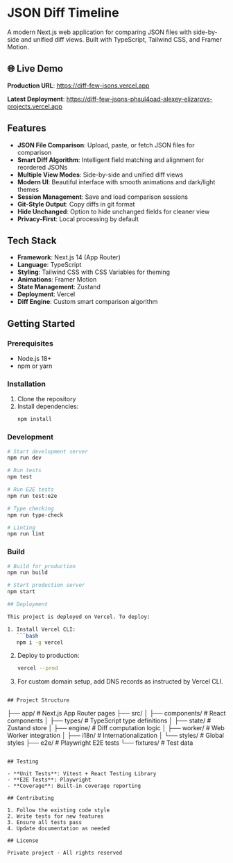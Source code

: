 # JSON Diff Timeline

A modern Next.js web application for comparing JSON files with side-by-side and unified diff views. Built with TypeScript, Tailwind CSS, and Framer Motion.

## 🌐 Live Demo

**Production URL**: https://diff-few-jsons.vercel.app

**Latest Deployment**: https://diff-few-jsons-phsul4oad-alexey-elizarovs-projects.vercel.app

## Features

- **JSON File Comparison**: Upload, paste, or fetch JSON files for comparison
- **Smart Diff Algorithm**: Intelligent field matching and alignment for reordered JSONs
- **Multiple View Modes**: Side-by-side and unified diff views
- **Modern UI**: Beautiful interface with smooth animations and dark/light themes
- **Session Management**: Save and load comparison sessions
- **Git-Style Output**: Copy diffs in git format
- **Hide Unchanged**: Option to hide unchanged fields for cleaner view
- **Privacy-First**: Local processing by default

## Tech Stack

- **Framework**: Next.js 14 (App Router)
- **Language**: TypeScript
- **Styling**: Tailwind CSS with CSS Variables for theming
- **Animations**: Framer Motion
- **State Management**: Zustand
- **Deployment**: Vercel
- **Diff Engine**: Custom smart comparison algorithm

## Getting Started

### Prerequisites

- Node.js 18+ 
- npm or yarn

### Installation

1. Clone the repository
2. Install dependencies:
   ```bash
   npm install
   ```

### Development

```bash
# Start development server
npm run dev

# Run tests
npm test

# Run E2E tests
npm run test:e2e

# Type checking
npm run type-check

# Linting
npm run lint
```

### Build

```bash
# Build for production
npm run build

# Start production server
npm start

## Deployment

This project is deployed on Vercel. To deploy:

1. Install Vercel CLI:
   ```bash
   npm i -g vercel
   ```

2. Deploy to production:
   ```bash
   vercel --prod
   ```

3. For custom domain setup, add DNS records as instructed by Vercel CLI.
```

## Project Structure

```
├── app/                    # Next.js App Router pages
├── src/
│   ├── components/         # React components
│   ├── types/             # TypeScript type definitions
│   ├── state/             # Zustand store
│   ├── engine/            # Diff computation logic
│   ├── worker/            # Web Worker integration
│   ├── i18n/              # Internationalization
│   └── styles/            # Global styles
├── e2e/                   # Playwright E2E tests
└── fixtures/              # Test data
```

## Testing

- **Unit Tests**: Vitest + React Testing Library
- **E2E Tests**: Playwright
- **Coverage**: Built-in coverage reporting

## Contributing

1. Follow the existing code style
2. Write tests for new features
3. Ensure all tests pass
4. Update documentation as needed

## License

Private project - All rights reserved

